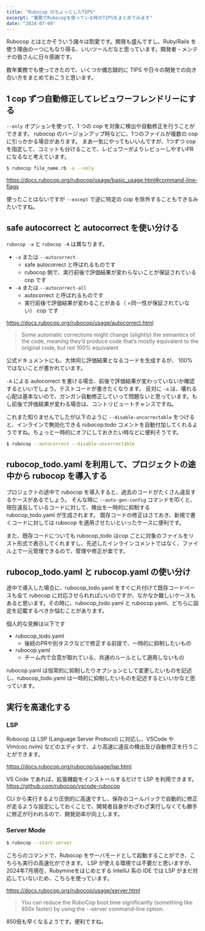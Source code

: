 ```yaml
---
title: "Rubocop のちょっとしたTIPS"
excerpt: "業務でRubocopを使っている時のTIPSをまとめてみます"
date: "2024-07-09"
---
```


Rubocop とはとかそういう諸々は割愛です。開発も盛んですし、Ruby/Rails を使う理由の一つにもなり得る、いいツールだなと思っています。開発者・メンテナの皆さんに日々感謝です。

数年業務でも使ってきたので、いくつか備忘録的に TIPS や日々の開発での向き合い方をまとめておこうと思います。

## 1 cop ずつ自動修正してレビュワーフレンドリーにする
`--only` オプションを使って、1 つの cop を対象に検出や自動修正を行うことができます。
rubocop のバージョンアップ時などに、1つのファイルが複数の cop に引っかかる場合があります。
まあ一気にやってもいいんですが、1つずつ cop を指定して、コミットも分けることで、レビュワーがよりレビューしやすいPRになるなと考えています。

```sh
$ rubocop file_name.rb -a --only
```

https://docs.rubocop.org/rubocop/usage/basic_usage.html#command-line-flags

使ったことはないですが `--except` で逆に特定の cop を除外することもできるみたいですね。

## safe autocorrect と autocorrect を使い分ける
`rubocop -a` と `rubocop -A` は異なります。
- `-a` または `--autocorrect`
    - safe autocorrect と呼ばれるものです
    - rubocop 側で、実行前後で評価結果が変わらないことが保証されている cop です
- `-A` または `--autocorrect-all`
    - autocorrect と呼ばれるものです
    - 実行前後で評価結果が変わることがある（ =同一性が保証されていない） cop です

https://docs.rubocop.org/rubocop/usage/autocorrect.html

> Some automatic corrections might change (slightly) the semantics of the code, meaning they’d produce code that’s mostly equivalent to the original code, but not 100% equivalent

公式ドキュメントにも、大体同じ評価結果となるコードを生成するが、 100% ではないことが書かれています。

`-A` による autocorrect を書ける場合、前後で評価結果が変わっていないか確認するといいでしょう。テストコードが書きたくなります。
反対に `-a` は、壊れる心配は基本ないので、ガンガン自動修正していって問題ないと思っています。もし前後で評価結果が変わる場合は、コントリビュートチャンスですね。

これまた知りませんでしたが以下のように `--disable-uncorrectable` をつけると、インラインで無効化できる rubocop:todo コメントを自動付加してくれるようですね。ちょっと一時的にオフにしておきたい時などに便利そうです。

```sh
$ rubocop --autocorrect --disable-uncorrectable
```

## rubocop_todo.yaml を利用して、プロジェクトの途中から rubocop を導入する
プロジェクトの途中で rubocop を導入すると、過去のコードがたくさん違反するケースがあるでしょう。
そんな時に `--auto-gen-config` コマンドを叩くと、現在違反しているコードに対して、検出を一時的に抑制する rubocop_todo.yaml が生成されます。
既存コードの修正はさておき、新規で書くコードに対しては rubocop を適用させたいといったケースに便利です。

また、既存コードについても rubocop_todo はcop ごとに対象のファイルをリスト形式で表示してくれますし、先述したインラインコメントではなく、ファイル上で一元管理できるので、管理や修正が楽です。

## rubocop_todo.yaml と rubocop.yaml の使い分け
途中で導入した場合に、rubocop_todo.yaml をすぐに片付けて既存コードベースも全て rubocop に対応させられればいいのですが、なかなか難しいケースもあると思います。その時に、rubocop_todo.yaml と rubocop.yaml、どちらに設定を記載するべきか悩むことがあります。

個人的な見解は以下です
- rubocop_todo.yaml
    - 後続のPRや別タスクなどで修正する前提で、一時的に抑制したいもの
- rubocop.yaml
    - チーム内で合意が取れている、共通のルールとして適用しないもの

rubocop.yaml は恒常的に抑制したりオプションとして変更したいものを記述し、rubocop_todo.yaml は一時的に抑制したいものを記述するといいかなと思っています。

## 実行を高速化する
### LSP
Rubocop は LSP (Language Server Protocol) に対応し、VSCode や Vim(coc.nvim) などのエディタで、より高速に違反の検出及び自動修正を行うことができます。

https://docs.rubocop.org/rubocop/usage/lsp.html

VS Code であれば、拡張機能をインストールするだけで LSP を利用できます。
https://github.com/rubocop/vscode-rubocop

CLI から実行するより圧倒的に高速ですし、保存のコールバックで自動的に修正が走るような設定にしておくことで、開発者自身がわざわざ実行しなくても勝手に修正が行われるので、開発効率が向上します。

### Server Mode
```sh
$ rubocop --start-server
```

こちらのコマンドで、Rubocop をサーバモードとして起動することができ、こちらも実行の高速化ができます。
LSP が使える環境では不要だと思いますが、2024年7月現在、Rubymineをはじめとする IntelliJ 系の IDE では LSP がまだ対応していないため、こちらを使っています。

https://docs.rubocop.org/rubocop/usage/server.html

> You can reduce the RuboCop boot time significantly (something like 850x faster) by using the --server command-line option.

850倍も早くなるようです。便利ですね。
